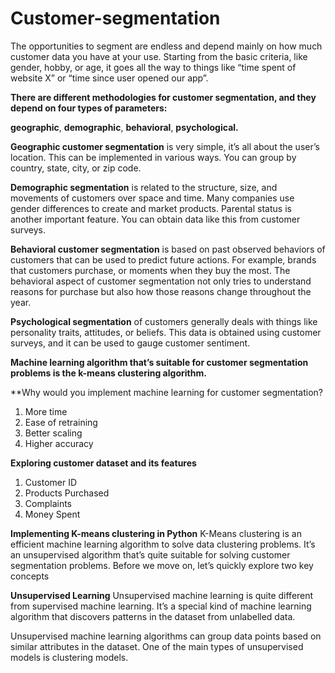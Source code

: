 # Customer-segmentation
The opportunities to segment are endless and depend mainly on how much customer data you have at your use.
Starting from the basic criteria, like gender, hobby, or age, it goes all the way to things like “time spent of website X” or “time since user opened our app”. 

**There are different methodologies for customer segmentation, and they depend on four types of parameters:** 

**geographic**, 
**demographic**, 
**behavioral**,
**psychological.**  

**Geographic customer segmentation** is very simple, it’s all about the user’s location. This can be implemented in various ways. You can group by country, state, city, or zip code.

**Demographic segmentation** is related to the structure, size, and movements of customers over space and time. Many companies use gender differences to create and market products. Parental status is another important feature. You can obtain data like this from customer surveys.

**Behavioral customer segmentation** is based on past observed behaviors of customers that can be used to predict future actions. For example, brands that customers purchase, or moments when they buy the most. The behavioral aspect of customer segmentation not only tries to understand reasons for purchase but also how those reasons change throughout the year.

**Psychological segmentation** of customers generally deals with things like personality traits, attitudes, or beliefs. This data is obtained using customer surveys, and it can be used to gauge customer sentiment.

**Machine learning algorithm that’s suitable for customer segmentation problems is the k-means clustering algorithm.**

**Why would you implement machine learning for customer segmentation?
1. More time
2. Ease of retraining
3. Better scaling
4. Higher accuracy

**Exploring customer dataset and its features**
1. Customer ID
2. Products Purchased
3. Complaints
4. Money Spent 

**Implementing K-means clustering in Python**
K-Means clustering is an efficient machine learning algorithm to solve data clustering problems. It’s an unsupervised algorithm that’s quite suitable for solving customer segmentation problems. Before we move on, let’s quickly explore two key concepts

**Unsupervised Learning**
Unsupervised machine learning is quite different from supervised machine learning. It’s a special kind of machine learning algorithm that discovers patterns in the dataset from unlabelled data. 

Unsupervised machine learning algorithms can group data points based on similar attributes in the dataset. One of the main types of unsupervised models is clustering models.
